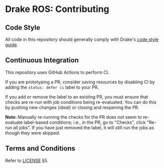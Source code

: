 # Drake ROS: Contributing

## Code Style

All code in this repository should generally comply with Drake's [code style
guide](https://drake.mit.edu/code_style_guide.html).

## Continuous Integration

This repository uses GitHub Actions to perform CI.

If you are prototyping a PR, consider saving resources by disabling CI by
adding the `status: defer ci` label to your PR.

If you add or remove the label to an existing PR, you must ensure that checks
are re-run with job conditions being re-evaluated. You can do this by pushing
new changes (ideal) or closing and reopening the PR.

**Note**: Manually re-running the checks for the PR does not seem to
re-evaluate label-based conditions; i.e., in the PR, go to "Checks", click
"Re-run all jobs". If you have just removed the label, it will still run the
jobs as though they were skipped.

## Terms and Conditions

Refer to [LICENSE](./LICENSE) §5.
